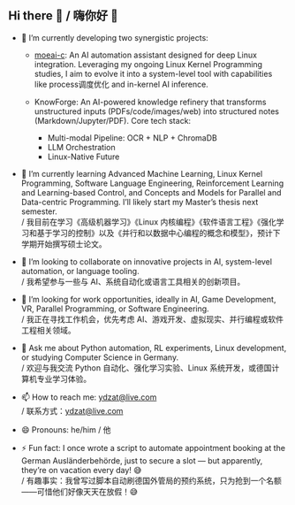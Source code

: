 ## Hi there 👋 / 嗨你好 👋

- 🔭 I’m currently developing two synergistic projects:

    - [moeai-c](https://gitlab.dongzeyang.top/ydzat/moeai-c): An AI automation assistant designed for deep Linux integration. Leveraging my ongoing Linux Kernel Programming studies, I aim to evolve it into a system-level tool with capabilities like process调度优化 and in-kernel AI inference.

    - KnowForge: An AI-powered knowledge refinery that transforms unstructured inputs (PDFs/code/images/web) into structured notes (Markdown/Jupyter/PDF). Core tech stack:
      - Multi-modal Pipeline: OCR + NLP + ChromaDB
      - LLM Orchestration
      - Linux-Native Future


- 🌱 I’m currently learning Advanced Machine Learning, Linux Kernel Programming, Software Language Engineering, Reinforcement Learning and Learning-based Control, and Concepts and Models for Parallel and Data-centric Programming. I’ll likely start my Master’s thesis next semester.  
  / 我目前在学习《高级机器学习》《Linux 内核编程》《软件语言工程》《强化学习和基于学习的控制》以及《并行和以数据中心编程的概念和模型》，预计下学期开始撰写硕士论文。

- 👯 I’m looking to collaborate on innovative projects in AI, system-level automation, or language tooling.  
  / 我希望参与一些与 AI、系统自动化或语言工具相关的创新项目。

- 🤔 I’m looking for work opportunities, ideally in AI, Game Development, VR, Parallel Programming, or Software Engineering.  
  / 我正在寻找工作机会，优先考虑 AI、游戏开发、虚拟现实、并行编程或软件工程相关领域。

- 💬 Ask me about Python automation, RL experiments, Linux development, or studying Computer Science in Germany.  
  / 欢迎与我交流 Python 自动化、强化学习实验、Linux 系统开发，或德国计算机专业学习体验。

- 📫 How to reach me: ydzat@live.com  
  / 联系方式：ydzat@live.com

- 😄 Pronouns: he/him / 他

- ⚡ Fun fact: I once wrote a script to automate appointment booking at the German Ausländerbehörde, just to secure a slot — but apparently, they’re on vacation every day! 😅  
  / 有趣事实：我曾写过脚本自动刷德国外管局的预约系统，只为抢到一个名额——可惜他们好像天天在放假！😅
